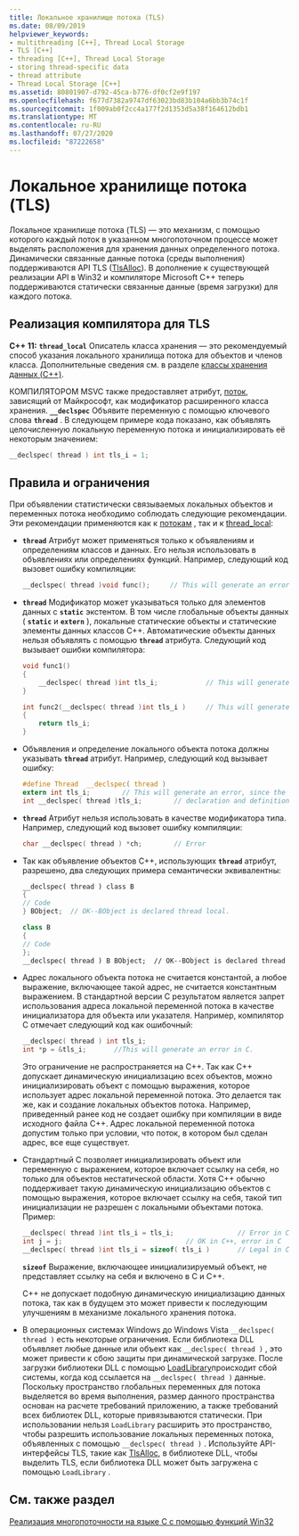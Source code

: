 ```yaml
---
title: Локальное хранилище потока (TLS)
ms.date: 08/09/2019
helpviewer_keywords:
- multithreading [C++], Thread Local Storage
- TLS [C++]
- threading [C++], Thread Local Storage
- storing thread-specific data
- thread attribute
- Thread Local Storage [C++]
ms.assetid: 80801907-d792-45ca-b776-df0cf2e9f197
ms.openlocfilehash: f677d7382a9747df63023bd83b104a6bb3b74c1f
ms.sourcegitcommit: 1f009ab0f2cc4a177f2d1353d5a38f164612bdb1
ms.translationtype: MT
ms.contentlocale: ru-RU
ms.lasthandoff: 07/27/2020
ms.locfileid: "87222658"
---
```

# <a name="thread-local-storage-tls"></a>Локальное хранилище потока (TLS)

Локальное хранилище потока (TLS) — это механизм, с помощью которого каждый поток в указанном многопоточном процессе может выделять расположения для хранения данных определенного потока. Динамически связанные данные потока (среды выполнения) поддерживаются API TLS ([TlsAlloc](/windows/win32/api/processthreadsapi/nf-processthreadsapi-tlsalloc)). В дополнение к существующей реализации API в Win32 и компиляторе Microsoft C++ теперь поддерживаются статически связанные данные (время загрузки) для каждого потока.

## <a name="compiler-implementation-for-tls"></a><a name="_core_compiler_implementation_for_tls"></a>Реализация компилятора для TLS

**C++ 11:**  **`thread_local`** Описатель класса хранения — это рекомендуемый способ указания локального хранилища потока для объектов и членов класса. Дополнительные сведения см. в разделе [классы хранения данных (C++)](../cpp/storage-classes-cpp.md).

КОМПИЛЯТОРОМ MSVC также предоставляет атрибут, [поток](../cpp/thread.md), зависящий от Майкрософт, как модификатор расширенного класса хранения. **`__declspec`** Объявите переменную с помощью ключевого слова **`thread`** . В следующем примере кода показано, как объявлять целочисленную локальную переменную потока и инициализировать её некоторым значением:

```C
__declspec( thread ) int tls_i = 1;
```

## <a name="rules-and-limitations"></a>Правила и ограничения

При объявлении статистически связываемых локальных объектов и переменных потока необходимо соблюдать следующие рекомендации. Эти рекомендации применяются как к [потокам](../cpp/thread.md) , так и к [thread_local](../cpp/storage-classes-cpp.md):

- **`thread`** Атрибут может применяться только к объявлениям и определениям классов и данных. Его нельзя использовать в объявлениях или определениях функций. Например, следующий код вызовет ошибку компиляции:

    ```C
    __declspec( thread )void func();     // This will generate an error.
    ```

- **`thread`** Модификатор может указываться только для элементов данных с **`static`** экстентом. В том числе глобальные объекты данных ( **`static`** и **`extern`** ), локальные статические объекты и статические элементы данных классов C++. Автоматические объекты данных нельзя объявлять с помощью **`thread`** атрибута. Следующий код вызывает ошибки компилятора:

    ```C
    void func1()
    {
        __declspec( thread )int tls_i;            // This will generate an error.
    }

    int func2(__declspec( thread )int tls_i )     // This will generate an error.
    {
        return tls_i;
    }
    ```

- Объявления и определение локального объекта потока должны указывать **`thread`** атрибут. Например, следующий код вызывает ошибку:

    ```C
    #define Thread  __declspec( thread )
    extern int tls_i;        // This will generate an error, since the
    int __declspec( thread )tls_i;        // declaration and definition differ.
    ```

- **`thread`** Атрибут нельзя использовать в качестве модификатора типа. Например, следующий код вызовет ошибку компиляции:

    ```C
    char __declspec( thread ) *ch;        // Error
    ```

- Так как объявление объектов C++, использующих **`thread`** атрибут, разрешено, два следующих примера семантически эквивалентны:

    ```cpp
    __declspec( thread ) class B
    {
    // Code
    } BObject;  // OK--BObject is declared thread local.

    class B
    {
    // Code
    };
    __declspec( thread ) B BObject;  // OK--BObject is declared thread local.
    ```

- Адрес локального объекта потока не считается константой, а любое выражение, включающее такой адрес, не считается константным выражением. В стандартной версии C результатом является запрет использования адреса локальной переменной потока в качестве инициализатора для объекта или указателя. Например, компилятор C отмечает следующий код как ошибочный:

    ```C
    __declspec( thread ) int tls_i;
    int *p = &tls_i;       //This will generate an error in C.
    ```

   Это ограничение не распространяется на C++. Так как C++ допускает динамическую инициализацию всех объектов, можно инициализировать объект с помощью выражения, которое использует адрес локальной переменной потока. Это делается так же, как и создание локальных объектов потока. Например, приведенный ранее код не создает ошибку при компиляции в виде исходного файла C++. Адрес локальной переменной потока допустим только при условии, что поток, в котором был сделан адрес, все еще существует.

- Стандартный C позволяет инициализировать объект или переменную с выражением, которое включает ссылку на себя, но только для объектов нестатической области. Хотя C++ обычно поддерживает такую динамическую инициализацию объектов с помощью выражения, которое включает ссылку на себя, такой тип инициализации не разрешен с локальными объектами потока. Пример:

    ```C
    __declspec( thread )int tls_i = tls_i;                // Error in C and C++
    int j = j;                               // OK in C++, error in C
    __declspec( thread )int tls_i = sizeof( tls_i )       // Legal in C and C++
    ```

   **`sizeof`** Выражение, включающее инициализируемый объект, не представляет ссылку на себя и включено в C и C++.

   C++ не допускает подобную динамическую инициализацию данных потока, так как в будущем это может привести к последующим улучшениям в механизме локального хранения потока.

- В операционных системах Windows до Windows Vista `__declspec( thread )` есть некоторые ограничения. Если библиотека DLL объявляет любые данные или объект как `__declspec( thread )` , это может привести к сбою защиты при динамической загрузке. После загрузки библиотеки DLL с помощью [LoadLibrary](/windows/win32/api/libloaderapi/nf-libloaderapi-loadlibraryw)происходит сбой системы, когда код ссылается на `__declspec( thread )` данные. Поскольку пространство глобальных переменных для потока выделяется во время выполнения, размер данного пространства основан на расчете требований приложению, а также требований всех библиотек DLL, которые привязываются статически. При использовании нельзя `LoadLibrary` расширить это пространство, чтобы разрешить использование локальных переменных потока, объявленных с помощью `__declspec( thread )` . Используйте API-интерфейсы TLS, такие как [TlsAlloc](/windows/win32/api/processthreadsapi/nf-processthreadsapi-tlsalloc), в библиотеке DLL, чтобы выделить TLS, если библиотека DLL может быть загружена с помощью `LoadLibrary` .

## <a name="see-also"></a>См. также раздел

[Реализация многопоточности на языке C с помощью функций Win32](multithreading-with-c-and-win32.md)
